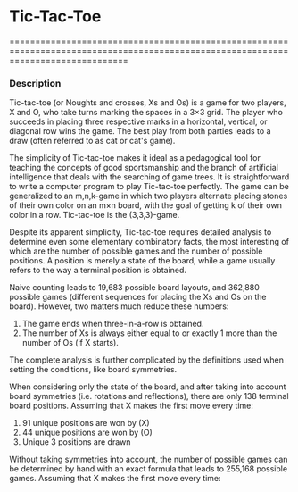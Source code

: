 # Tic-Tac-Toe
===================================================================================================================================

### Description

   Tic-tac-toe (or Noughts and crosses, Xs and Os) is a game for two players, X and O, who take turns marking the spaces in a 3×3 grid. The player who succeeds in placing three respective marks in a horizontal, vertical, or diagonal row wins the game. The  best play from both parties leads to a draw (often referred to as cat or cat's game).

   The simplicity of Tic-tac-toe makes it ideal as a pedagogical tool for teaching the concepts of good sportsmanship and the branch of artificial intelligence that deals with the searching of game trees.  It is straightforward to write a computer program to play Tic-tac-toe perfectly. The game can be generalized to an m,n,k-game in which two players alternate placing stones of their own color on an m×n board, with the goal of getting k of their own color in a row. Tic-tac-toe is the (3,3,3)-game.

   Despite its apparent simplicity, Tic-tac-toe requires detailed analysis to determine even some elementary combinatory facts, the most interesting of which are the number of possible games and the number of possible positions. A position is merely a state of the board, while a game usually refers to the way a terminal position is obtained.
   
   Naive counting leads to 19,683 possible board layouts, and 362,880 possible games (different sequences for placing the Xs and Os on the board). However, two matters much reduce these numbers:

   1. The game ends when three-in-a-row is obtained.
   2. The number of Xs is always either equal to or exactly 1 more than the number of Os (if X starts).

The complete analysis is further complicated by the definitions used when setting the conditions, like board symmetries.

   When considering only the state of the board, and after taking into account board symmetries (i.e. rotations and reflections), there are only 138 terminal board positions. Assuming that X makes the first move every time:
   1. 91 unique positions are won by (X)
   2. 44 unique positions are won by (O)
   3. Unique 3 positions are drawn

   Without taking symmetries into account, the number of possible games can be determined by hand with an exact formula that leads to 255,168 possible games. Assuming that X makes the first move every time:
